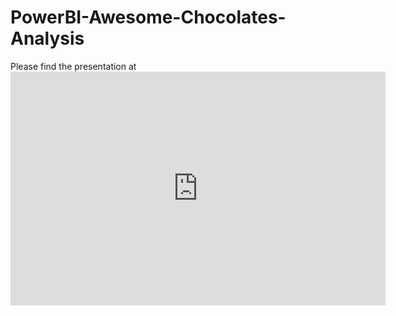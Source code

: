 # PowerBI-Awesome-Chocolates-Analysis

Please find the presentation at <iframe title="Awesome Chocolates Analysis" width="600" height="373.5" src="https://app.powerbi.com/view?r=eyJrIjoiZDQ2ODg0OGItZmE4My00NWJkLWExMjAtNTA0OWNiNTExNGQzIiwidCI6IjUwYWY1MWI4LWVmZjItNDIxYi04NDI1LWQ5NWQ0OGQyOWM1ZSJ9" frameborder="0" allowFullScreen="true"></iframe>

